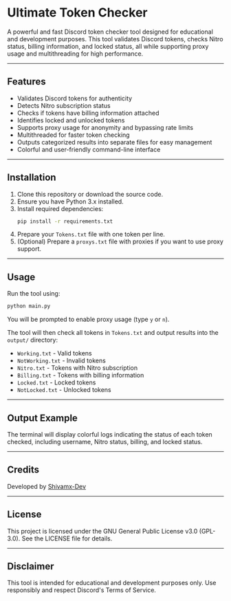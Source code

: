 # Ultimate Token Checker

A powerful and fast Discord token checker tool designed for educational and development purposes. This tool validates Discord tokens, checks Nitro status, billing information, and locked status, all while supporting proxy usage and multithreading for high performance.

---

## Features

- Validates Discord tokens for authenticity
- Detects Nitro subscription status
- Checks if tokens have billing information attached
- Identifies locked and unlocked tokens
- Supports proxy usage for anonymity and bypassing rate limits
- Multithreaded for faster token checking
- Outputs categorized results into separate files for easy management
- Colorful and user-friendly command-line interface

---

## Installation

1. Clone this repository or download the source code.
2. Ensure you have Python 3.x installed.
3. Install required dependencies:
   ```bash
   pip install -r requirements.txt
   ```
4. Prepare your `Tokens.txt` file with one token per line.
5. (Optional) Prepare a `proxys.txt` file with proxies if you want to use proxy support.

---

## Usage

Run the tool using:

```bash
python main.py
```

You will be prompted to enable proxy usage (type `y` or `n`).

The tool will then check all tokens in `Tokens.txt` and output results into the `output/` directory:

- `Working.txt` - Valid tokens
- `NotWorking.txt` - Invalid tokens
- `Nitro.txt` - Tokens with Nitro subscription
- `Billing.txt` - Tokens with billing information
- `Locked.txt` - Locked tokens
- `NotLocked.txt` - Unlocked tokens

---

## Output Example

The terminal will display colorful logs indicating the status of each token checked, including username, Nitro status, billing, and locked status.

---

## Credits

Developed by [Shivamx-Dev](https://github.com/Shivamx-Dev)

---

## License

This project is licensed under the GNU General Public License v3.0 (GPL-3.0). See the LICENSE file for details.

---

## Disclaimer

This tool is intended for educational and development purposes only. Use responsibly and respect Discord's Terms of Service.
